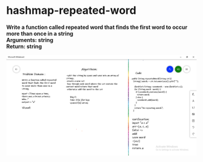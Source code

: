 # hashmap-repeated-word
**Write a function called repeated word that finds the first word to occur more than once in a string<br>
Arguments: string<br>
Return: string**

![img](img/ch31.png)
